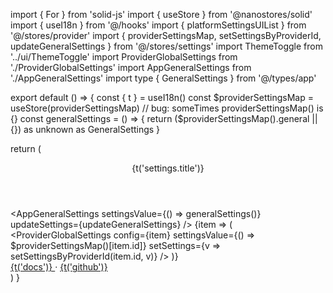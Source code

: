 import { For } from 'solid-js'
import { useStore } from '@nanostores/solid'
import { useI18n } from '@/hooks'
import { platformSettingsUIList } from '@/stores/provider'
import { providerSettingsMap, setSettingsByProviderId, updateGeneralSettings } from '@/stores/settings'
import ThemeToggle from '../ui/ThemeToggle'
import ProviderGlobalSettings from './ProviderGlobalSettings'
import AppGeneralSettings from './AppGeneralSettings'
import type { GeneralSettings } from '@/types/app'

export default () => {
  const { t } = useI18n()
  const $providerSettingsMap = useStore(providerSettingsMap)
  // bug: someTimes providerSettingsMap() is {}
  const generalSettings = () => {
    return ($providerSettingsMap().general || {}) as unknown as GeneralSettings
  }

  return (
    <div class="h-full flex flex-col bg-sidebar">
      <header class="h-14 fi border-b border-base px-4 text-xs uppercase">
        {t('settings.title')}
      </header>
      <main class="flex-1 overflow-auto">
        <AppGeneralSettings
          settingsValue={() => generalSettings()}
          updateSettings={updateGeneralSettings}
        />
        <For each={platformSettingsUIList}>
          {item => (
            <ProviderGlobalSettings
              config={item}
              settingsValue={() => $providerSettingsMap()[item.id]}
              setSettings={v => setSettingsByProviderId(item.id, v)}
            />
          )}
        </For>
      </main>
      <footer class="h-14 fi justify-between px-3">
        <ThemeToggle />
        <div text-xs op-40 px-2>
          <a href="https://docs.ltl.app" target="_blank" rel="noreferrer" class="hv-foreground">
            {t('docs')}
          </a>
          <span class="px-1"> · </span>
          <a href="https://github.com/ltl-app/ltl" target="_blank" rel="noreferrer" class="hv-foreground">
            {t('github')}
          </a>
        </div>
      </footer>
    </div>
  )
}
